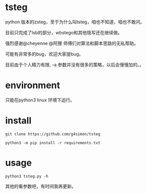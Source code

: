 # tsteg

python 版本的zsteg，至于为什么叫tsteg，咱也不知道，咱也不敢问。

目前只完成了lsb的部分，wbstego和其他隐写还在继续做。

强烈感谢@cheyenne @阿狸 师傅们对算法和脚本思路的无私帮助。

可能有非常多的bug，欢迎大家提bug。

目前由于个人精力有限, -a 参数并没有很多的策略，以后会慢慢加的。。

# environment

只能在python3 linux 环境下运行。


# install

`git clone https://github.com/g4simon/tsteg`

`python3 -m pip install -r requirements.txt`

# usage

`python3 tsteg.py -h`

其他的看参数吧，有时间我再更新。

